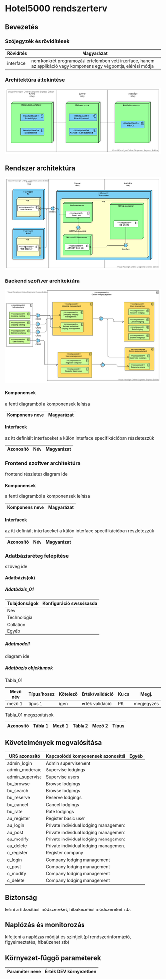 # Hotel5000 rendszerterv

## Bevezetés

### Szójegyzék és rövidítések

Rövidítés | Magyarázat | 
--------- | ----------
interface | nem konkrét programozási értelemben vett interface, hanem az applikáció  vagy komponens egy végpontja, elérési módja |

### Architektúra áttekintése
![Magas szintű architektúra diagram](../Docs/imgs/sp/high_level_architecture.png)

## Rendszer architektúra
![Részletes architektúra diagram](../Docs/imgs/sp/detailed_architecture_diagram.png)

### Backend szoftver architektúra
![Backend architektúre diagram](../Docs/imgs/sp/backend_architecture.png)
#### Komponensek
a fenti diagramból a komponensek leírása

Komponens neve | Magyarázat |
-------------- | ---------- |
#### Interfacek
az itt definiált interfaceket a külön interface specifikációban részletezzük

Azonosító | Név | Magyarázat |
--------- | --- | ---------- |

### Frontend szoftver architektúra
frontend részletes diagram ide
#### Komponensek
a fenti diagramból a komponensek leírása

Komponens neve | Magyarázat |
-------------- | ---------- |
#### Interfacek
az itt definiált interfaceket a külön interface specifikációban részletezzük

Azonosító | Név | Magyarázat |
--------- | --- | ---------- |

### Adatbázisréteg felépítése
szöveg ide
#### Adatbázis(ok)
##### Adatbázis_01
Tulajdonságok | Konfiguráció swssdsasda |
------------- | ------------ |
Név |
Technológia |
Collation |
Egyéb |
##### Adatmodell
diagram ide
##### Adatbázis objektumok
Tábla_01

Mező név | Típus/hossz | Kötelező | Érték/validáció | Kulcs | Megj. |
-------- | ----------- | -------- | --------------- | ----- | ----- |
mező 1 | típus 1 | igen | érték validáció | PK | megjegyzés |

Tábla_01 megszorítások

Azonosító | Tábla 1 | Mező 1 | Tábla 2 | Mező 2 | Típus |
--------- | ------- | ------ | ------- | ------ | ----- |

## Követelmények megvalósítása

URS azonosító | Kapcsolódó komponensek azonosítói | Egyéb |
------------- | --------------------------------- | ----- |
admin_login | Admin supervisement | |
admin_moderate | Supervise lodgings | |
admin_supervise | Supervise users | |
bu_browse | Browse lodgings | |
bu_search | Browse lodgings | |
bu_reserve | Reserve lodgings | |
bu_cancel | Cancel lodgings | |
bu_rate | Rate lodgings | |
au_register	| Register basic user | |
au_login | Private individual lodging management | |
au_post | Private individual lodging management | |
au_modify | Private individual lodging management | |
au_delete | Private individual lodging management | |
c_register | Register company | |
c_login | Company lodging management | |
c_post | Company lodging management | |
c_modify | Company lodging management | |
c_delete | Company lodging management | |

## Biztonság
leírni a titkosítási módszereket, hibakezelési módszereket stb.

## Naplózás és monitorozás
kifejteni a naplózás módját és szintjeit (pl rendszerinformáció, figyelmeztetés, hibaüzenet stb)

## Környezet-függő paraméterek
Paraméter neve | Érték DEV környezetben |
-------------- | ---------------------- |
